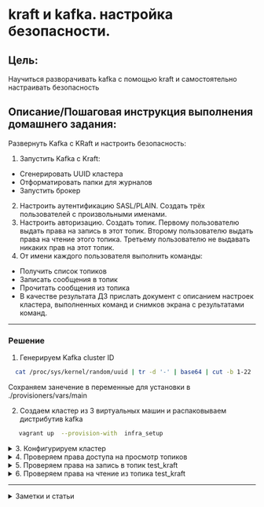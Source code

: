 # kraft и kafka. настройка безопасности.

## Цель:

Научиться разворачивать kafka с помощью kraft и самостоятельно настраивать безопасность

## Описание/Пошаговая инструкция выполнения домашнего задания:

Развернуть Kafka с KRaft и настроить безопасность:

1. Запустить Kafka с Kraft:

* Сгенерировать UUID кластера
* Отформатировать папки для журналов
* Запустить брокер

2. Настроить аутентификацию SASL/PLAIN. Создать трёх пользователей с произвольными именами.
3. Настроить авторизацию. Создать топик. Первому пользователю выдать права на запись в этот топик. Второму пользователю
   выдать права на чтение этого топика. Третьему пользователю не выдавать никаких прав на этот топик.
4. От имени каждого пользователя выполнить команды:

* Получить список топиков
* Записать сообщения в топик
* Прочитать сообщения из топика
* В качестве результата ДЗ прислать документ с описанием настроек кластера, выполненных команд и снимков экрана с
  результатами команд.

---

### Решение

1. Генерируем Kafka cluster ID

 ```sh
   cat /proc/sys/kernel/random/uuid | tr -d '-' | base64 | cut -b 1-22   
```

Сохраняем занечение в переменные для установки в ./provisioners/vars/main

2. Создаем кластер из 3 виртуальных машин и распаковываем дистрибутив kafka

```sh
   vagrant up  --provision-with  infra_setup    
```

  <details>
  <summary>3. Конфигурируем кластер  </summary>

* [sasl в server.properties](./provisioners/templates/server.properties.j2)

```js

############################# Server Basics #############################

# The id of the broker. This must be set to a unique integer for each broker.
#broker.id=0

process.roles=broker,controller

# The node id associated with this instance's roles
node.id={{node_id}}

# The connect string for the controller quorum
controller.quorum.voters=1@kafka_server_1:9093,2@kafka_server_2:9093,3@kafka_server_2:9093


############################# Socket Server Settings #############################

# The address the socket server listens on. If not configured, the host name will be equal to the value of
# java.net.InetAddress.getCanonicalHostName(), with PLAINTEXT listener name, and port 9092.
#   FORMAT:
#     listeners = listener_name://host_name:port
#   EXAMPLE:
#     listeners = PLAINTEXT://your.host.name:9092
listeners=BROKER://:9092,CONTROLLER://:9093
listener.security.protocol.map=BROKER:SASL_PLAINTEXT,CONTROLLER:SASL_PLAINTEXT


# Listener, host name, and port for the controller to advertise to the brokers. If
# this server is a controller, this listener must be configured.

inter.broker.listener.name=BROKER
controller.listener.names=CONTROLLER

# Listener name, hostname and port the broker will advertise to clients.
# If not set, it uses the value for "listeners".
#advertised.listeners=PLAINTEXT://your.host.name:9092
advertised.listeners=BROKER://:9092



## SASL config
security.protocol=PLAIN #SASL_PLAINTEXT
sasl.enabled.mechanisms=PLAIN
sasl.mechanism.controller.protocol=PLAIN
sasl.mechanism.inter.broker.protocol=PLAIN
listener.name.broker.plain.sasl.jaas.config=org.apache.kafka.common.security.plain.PlainLoginModule required   username="admin"     password="secret"  user_admin="secret"  user_alice="secret_alice"  user_bob="secret_bob"  user_charlie="secret_charlie";  
listener.name.controller.plain.sasl.jaas.config=org.apache.kafka.common.security.plain.PlainLoginModule required     username="admin"    password="secret"  user_admin="secret" user_charlie="secret_charlie";

## ACL
authorizer.class.name=org.apache.kafka.metadata.authorizer.StandardAuthorizer
allow.everyone.if.no.acl.found=false
super.users=User:admin
```

* Создавая [3 мандата доступа для alice, bob , charlie](./provisioners/templates/sasl.config.properties.j2)

```sh
sasl.jaas.config=org.apache.kafka.common.security.plain.PlainLoginModule required username="{{item}}" password="secret_{{item}}";
security.protocol=SASL_PLAINTEXT
sasl.mechanism=PLAIN
```

* выдаем правва

```sh
.
/kafka-acls.sh --bootstrap-server {{boot_srvs}} --add --allow-principal User:alice --operation Write --topic {{topicname}}  --command-config  {{installation_dir}}/users_config / admin.config.properties
/kafka-acls.sh --bootstrap-server {{boot_srvs}} --add --allow-principal User:bob --operation Read --topic  {{topicname}}  --command-config  {{installation_dir}}/users_config / admin.config.properties
 /kafka-acls.sh --bootstrap-server {{boot_srvs}} --list --command-config  {{installation_dir}}/users_config / admin.config.properties
  /kafka-acls.sh --bootstrap-server {{boot_srvs}} --list --command-config  {{installation_dir}}/users_config / admin.config.properties

```       

```sh
   vagrant provision  --provision-with  kafka_install    
```

  </details>
  <details>
  <summary>4. Проверяем права доступа на просмотр топиков  </summary>

* Alice и Bob - есть права на топики и они видят топик test_kraft,
* Charlie - нет

```sh
➜  02_kraft_security git:(kraft) ✗ vssh kafka_server_3                                                                                                                                   vagrant@kafka-server-3:/opt/kafka/bin$ ./kafka-topics.sh --list  --bootstrap-server  kafka_server_1:9092,kafka_server_2:9092,kafka_server_3:9092 --command-config /opt/kafka/users_config/alice.config.conf 
test_kraft
vagrant@kafka-server-3:/opt/kafka/bin$ ./kafka-topics.sh --list  --bootstrap-server  kafka_server_1:9092,kafka_server_2:9092,kafka_server_3:9092 --command-config /opt/kafka/users_config/bob.config.conf 
test_kraft
vagrant@kafka-server-3:/opt/kafka/bin$ ./kafka-topics.sh --list  --bootstrap-server  kafka_server_1:9092,kafka_server_2:9092,kafka_server_3:9092 --command-config /opt/kafka/users_config/charlie.config.conf 

vagrant@kafka-server-3:/opt/kafka/bin$ 
```

</details>

<details>
  <summary>5. Проверяем права на запись в топик test_kraft  </summary>

* Alice есть права на запись,
* Bob - во время отправки ошибка доступа, ClusterAuthorizationException: Cluster authorization failed.
* Charlie - ошибка Not authorized to access topics: [test_kraft]

```sh
vagrant@kafka-server-3:/opt/kafka/bin$ ./kafka-console-producer.sh --bootstrap-server    kafka_server_1:9092,kafka_server_2:9092,kafka_server_3:9092 --topic test_kraft --producer.config /opt/kafka/users_config/alice.config.conf 
>alice sent message
>vagrant@kafka-server-3:/opt/kafka/bin$ ./kafka-console-producer.sh --bootstrap-server    kafka_server_1:9092,kafka_server_2:9092,kafka_server_3:9092 --topic test_kraft --producer.config /opt/kafka/users_config/bob.config.conf 
>bob send
org.apache.kafka.common.KafkaException: Cannot execute transactional method because we are in an error state
        at org.apache.kafka.clients.producer.internals.TransactionManager.maybeFailWithError(TransactionManager.java:1010)
        at org.apache.kafka.clients.producer.internals.TransactionManager.maybeAddPartition(TransactionManager.java:328)
        at org.apache.kafka.clients.producer.KafkaProducer.doSend(KafkaProducer.java:1061)
        at org.apache.kafka.clients.producer.KafkaProducer.send(KafkaProducer.java:962)
        at kafka.tools.ConsoleProducer$.send(ConsoleProducer.scala:70)
        at kafka.tools.ConsoleProducer$.main(ConsoleProducer.scala:52)
        at kafka.tools.ConsoleProducer.main(ConsoleProducer.scala)
Caused by: org.apache.kafka.common.errors.ClusterAuthorizationException: Cluster authorization failed.
[2023-06-10 12:39:19,852] ERROR [Producer clientId=console-producer] Aborting producer batches due to fatal error (org.apache.kafka.clients.producer.internals.Sender)
org.apache.kafka.common.errors.ClusterAuthorizationException: Cluster authorization failed.
[2023-06-10 12:39:19,854] ERROR Error when sending message to topic test_kraft with key: null, value: 8 bytes with error: (org.apache.kafka.clients.producer.internals.ErrorLoggingCallback)
org.apache.kafka.common.errors.ClusterAuthorizationException: Cluster authorization failed.
vagrant@kafka-server-3:/opt/kafka/bin$ ./kafka-console-producer.sh --bootstrap-server    kafka_server_1:9092,kafka_server_2:9092,kafka_server_3:9092 --topic test_kraft --producer.config /opt/kafka/users_config/charlie.config.conf
>charlie send
[2023-06-10 12:39:42,048] WARN [Producer clientId=console-producer] Error while fetching metadata with correlation id 4 : {test_kraft=TOPIC_AUTHORIZATION_FAILED} (org.apache.kafka.clients.NetworkClient)
[2023-06-10 12:39:42,054] ERROR [Producer clientId=console-producer] Topic authorization failed for topics [test_kraft] (org.apache.kafka.clients.Metadata)
[2023-06-10 12:39:42,056] ERROR Error when sending message to topic test_kraft with key: null, value: 12 bytes with error: (org.apache.kafka.clients.producer.internals.ErrorLoggingCallback)
org.apache.kafka.common.errors.TopicAuthorizationException: Not authorized to access topics: [test_kraft]
```

</details>

<details>
  <summary>6. Проверяем права на чтение из топика test_kraft  </summary>

* Alice нет прав на чтение, но ошибка не явная - не назначен ACL для записи в топики офсетов крафта для группы
* Bob - успешно прочитано
* Charlie - ошибка Not authorized to access topics: [test_kraft]

```sh
vagrant@kafka-server-3:/opt/kafka/bin$ ./kafka-console-consumer.sh --bootstrap-server  kafka_server_1:9092,kafka_server_2:9092,kafka_server_3:9092  --topic test_kraft -from-beginning  --consumer.config   /opt/kafka/users_config/alice.config.conf
[2023-06-10 13:29:58,324] ERROR Error processing message, terminating consumer process:  (kafka.tools.ConsoleConsumer$)
org.apache.kafka.common.errors.GroupAuthorizationException: Not authorized to access group: console-consumer-19564
Processed a total of 0 messages
vagrant@kafka-server-3:/opt/kafka/bin$ ./kafka-console-consumer.sh --bootstrap-server    kafka_server_1:9092,kafka_server_2:9092,kafka_server_3:9092 --topic test_kraft --group group.bob  --consumer.config /opt/kafka/users_config/bob.config.conf 

alice sent message
^CProcessed a total of 2 messages
vagrant@kafka-server-3:/opt/kafka/bin$ ./kafka-console-consumer.sh --bootstrap-server    kafka_server_1:9092,kafka_server_2:9092,kafka_server_3:9092 --topic test_kraft --group group.bob  --consumer.config /opt/kafka/users_config/charlie.config.conf
[2023-06-10 13:30:19,731] WARN [Consumer clientId=console-consumer, groupId=group.bob] Error while fetching metadata with correlation id 2 : {test_kraft=TOPIC_AUTHORIZATION_FAILED} (org.apache.kafka.clients.NetworkClient)
[2023-06-10 13:30:19,734] ERROR [Consumer clientId=console-consumer, groupId=group.bob] Topic authorization failed for topics [test_kraft] (org.apache.kafka.clients.Metadata)
[2023-06-10 13:30:19,738] ERROR Error processing message, terminating consumer process:  (kafka.tools.ConsoleConsumer$)
org.apache.kafka.common.errors.TopicAuthorizationException: Not authorized to access topics: [test_kraft]
Processed a total of 0 messages
vagrant@kafka-server-3:/opt/kafka/bin$ 
```

</details>





---
<details>
  <summary> Заметки и статьи  </summary>

[How to easily install kafka without zookeeper](https://adityasridhar.com/posts/how-to-easily-install-kafka-without-zookeeper   )  
https://awesome-it.de/2023/05/27/kafka-security-mtls-acl-authorization/client.truststore.jks  
[Введение во взаимную аутентификацию сервисов на Java c TLS/SSL](https://habr.com/ru/companies/dbtc/articles/487318/  )
https://docs.vmware.com/en/VMware-Smart-Assurance/1.1.9/deployment-scenarios/GUID-118261F7-4B70-4C87-BBE7-1D00AF4CA0C0.html
https://www.vertica.com/docs/9.3.x/HTML/Content/Authoring/KafkaIntegrationGuide/TLS-SSL/KafkaTLS-SSLExamplePart3ConfigureKafka.htm  
https://www.ibm.com/docs/en/cloud-paks/cp-biz-automation/20.0.x?topic=emitter-preparing-ssl-certificates-kafka

[Обеспечение безопасности в Apache Kafka](https://habr.com/ru/companies/otus/articles/727552/)  
[Kafka: Часть 9 — Описание ACL прав Kafka](https://inaword.ru/security/kafka-chast-10-opisanie-acl-prav-kafka/)

</details>
